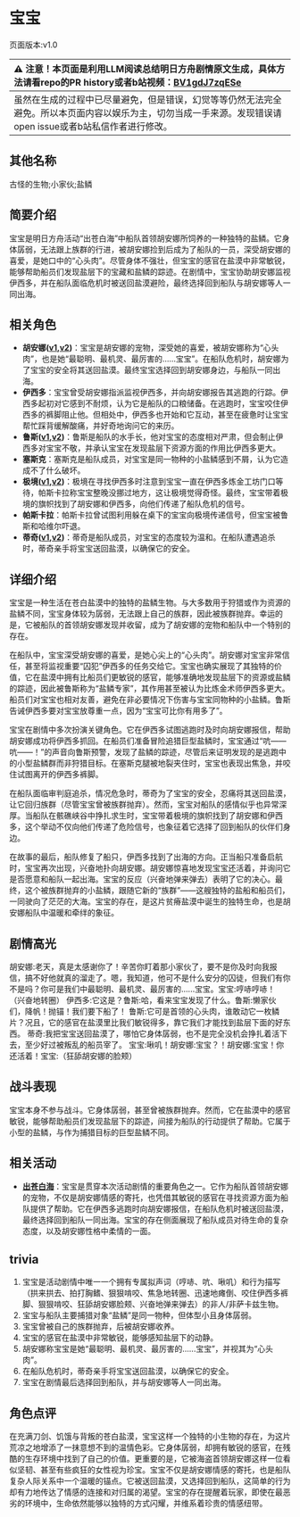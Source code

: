 # 宝宝
页面版本:v1.0
 

| :warning: 注意！本页面是利用LLM阅读总结明日方舟剧情原文生成，具体方法请看repo的PR history或者b站视频：[BV1gdJ7zqESe](https://www.bilibili.com/video/BV1gdJ7zqESe/)         |
|:----------------------------|
| 虽然在生成的过程中已尽量避免，但是错误，幻觉等等仍然无法完全避免。所以本页面内容以娱乐为主，切勿当成一手来源。发现错误请open issue或者b站私信作者进行修改。|



## 其他名称
古怪的生物;小家伙;盐鳞
## 简要介绍
宝宝是明日方舟活动“出苍白海”中船队首领胡安娜所饲养的一种独特的盐鳞。它身体孱弱，无法跟上族群的行进，被胡安娜捡到后成为了船队的一员，深受胡安娜的喜爱，是她口中的“心头肉”。尽管身体不强壮，但宝宝的感官在盐漠中非常敏锐，能够帮助船员们发现盐层下的宝藏和盐鳞的踪迹。在剧情中，宝宝协助胡安娜监视伊西多，并在船队面临危机时被送回盐漠避险，最终选择回到船队与胡安娜等人一同出海。
## 相关角色
-   **胡安娜([v1](extended_char_hu_an_na.md),[v2](../char_v3/extended_char_hu_an_na.md))**：宝宝是胡安娜的宠物，深受她的喜爱，被胡安娜称为“心头肉”，也是她“最聪明、最机灵、最厉害的......宝宝”。在船队危机时，胡安娜为了宝宝的安全将其送回盐漠。最终宝宝选择回到胡安娜身边，与船队一同出海。
-   **伊西多**：宝宝曾受胡安娜指派监视伊西多，并向胡安娜报告其逃跑的行踪。伊西多起初对它感到不耐烦，认为它是船队的口粮储备。在逃跑时，宝宝咬住伊西多的裤脚阻止他。但相处中，伊西多也开始和它互动，甚至在疲惫时让宝宝帮忙踩背缓解酸痛，并好奇地询问它的来历。
-   **鲁斯([v1](extended_char_lu_si.md),[v2](../char_v3/extended_char_lu_si.md))**：鲁斯是船队的水手长，他对宝宝的态度相对严肃，但会制止伊西多对宝宝不敬，并承认宝宝在发现盐层下资源方面的作用比伊西多更大。
-   **塞斯克**：塞斯克是船队成员，对宝宝是同一物种的小盐鳞感到不屑，认为它造成不了什么破坏。
-   **极境([v1](char_401_elysm.md),[v2](../char_v3/char_401_elysm.md))**：极境在寻找伊西多时注意到宝宝一直在伊西多炼金工坊门口等待，帕斯卡拉称宝宝整晚没挪过地方，这让极境觉得奇怪。最终，宝宝带着极境的旗帜找到了胡安娜和伊西多，向他们传递了船队危机的信号。
-   **帕斯卡拉**：帕斯卡拉曾试图利用躲在桌下的宝宝向极境传递信号，但宝宝被鲁斯和哈维尔吓退。
-   **蒂奇([v1](extended_char_di_qi.md),[v2](../char_v3/extended_char_di_qi.md))**：蒂奇是船队成员，对宝宝的态度较为温和。在船队遭遇追杀时，蒂奇亲手将宝宝送回盐漠，以确保它的安全。
## 详细介绍
宝宝是一种生活在苍白盐漠中的独特的盐鳞生物。与大多数用于狩猎或作为资源的盐鳞不同，宝宝身体较为孱弱，无法跟上自己的族群，因此被族群抛弃。幸运的是，它被船队的首领胡安娜发现并收留，成为了胡安娜的宠物和船队中一个特别的存在。

在船队中，宝宝深受胡安娜的喜爱，是她心尖上的“心头肉”。胡安娜对宝宝非常信任，甚至将监视重要“囚犯”伊西多的任务交给它。宝宝也确实展现了其独特的价值，它在盐漠中拥有比船员们更敏锐的感官，能够准确地发现盐层下的资源或盐鳞的踪迹，因此被鲁斯称为“盐鳞专家”，其作用甚至被认为比炼金术师伊西多更大。船员们对宝宝也相对友善，避免在非必要情况下伤害与宝宝同物种的小盐鳞。鲁斯告诫伊西多要对宝宝放尊重一点，因为“宝宝可比你有用多了”。

宝宝在剧情中多次扮演关键角色。它在伊西多试图逃跑时及时向胡安娜报信，帮助胡安娜成功将伊西多抓回。在船员们准备冒险追猎巨型盐鳞时，宝宝通过“吭——吭——！”的声音向鲁斯预警，发现了盐鳞的踪迹，尽管后来证明发现的是逃跑中的小型盐鳞群而非狩猎目标。在塞斯克腿被地裂夹住时，宝宝也表现出焦急，并咬住试图离开的伊西多裤脚。

在船队面临审判庭追杀，情况危急时，蒂奇为了宝宝的安全，忍痛将其送回盐漠，让它回归族群（尽管宝宝曾被族群抛弃）。然而，宝宝对船队的感情似乎也异常深厚。当船队在骸礁峡谷中挣扎求生时，宝宝带着极境的旗帜找到了胡安娜和伊西多，这个举动不仅向他们传递了危险信号，也象征着它选择了回到船队的伙伴们身边。

在故事的最后，船队修复了船只，伊西多找到了出海的方向。正当船只准备启航时，宝宝再次出现，兴奋地扑向胡安娜。胡安娜惊喜地发现宝宝还活着，并询问它是否愿意和船队一起出海。宝宝的反应（兴奋地弹来弹去）表明了它的决心。最终，这个被族群抛弃的小盐鳞，跟随它新的“族群”——这艘独特的盐船和船员们，一同驶向了茫茫的大海。宝宝的存在，是这片贫瘠盐漠中诞生的独特生命，也是胡安娜船队中温暖和牵绊的象征。
## 剧情高光
胡安娜:老天，真是太感谢你了！辛苦你盯着那小家伙了，要不是你及时向我报信，搞不好他就真的溜走了。嗯，我知道，他可不是什么安分的囚徒，但我们有你不是吗？你可是我们中最聪明、最机灵、最厉害的......宝宝。宝宝:哼哧哼哧！（兴奋地转圈）
伊西多:它这是？鲁斯:哈，看来宝宝发现了什么。鲁斯:懒家伙们，降帆！抛锚！我们要下船了！
鲁斯:它可是首领的心头肉，谁敢动它一枚鳞片？况且，它的感官在盐漠里比我们敏锐得多，靠它我们才能找到盐层下面的好东西。
蒂奇:我把宝宝送回盐漠了，哪怕它身体孱弱，也不是完全没机会挣扎着活下去，至少好过被叛乱的船员宰了。
宝宝:啾叽！胡安娜:宝宝？！胡安娜:宝宝！你还活着！宝宝:（狂舔胡安娜的脸颊）
## 战斗表现
宝宝本身不参与战斗。它身体孱弱，甚至曾被族群抛弃。然而，它在盐漠中的感官敏锐，能够帮助船员们发现盐层下的踪迹，间接为船队的行动提供了帮助。它属于小型的盐鳞，与作为捕猎目标的巨型盐鳞不同。
## 相关活动
-   **[出苍白海](../stories/act39side.md)**：宝宝是贯穿本次活动剧情的重要角色之一。它作为船队首领胡安娜的宠物，不仅是胡安娜情感的寄托，也凭借其敏锐的感官在寻找资源方面为船队提供了帮助。它在伊西多逃跑时向胡安娜报信，在船队危机时被送回盐漠，最终选择回到船队一同出海。宝宝的存在侧面展现了船队成员对待生命的复杂态度，以及胡安娜性格中柔情的一面。
## trivia
1.  宝宝是活动剧情中唯一一个拥有专属拟声词（哼哧、吭、啾叽）和行为描写（拱来拱去、拍打胸鳍、狠狠啃咬、焦急地转圈、迅速地瘫倒、咬住伊西多裤脚、狠狠啃咬、狂舔胡安娜脸颊、兴奋地弹来弹去）的非人/非萨卡兹生物。
2.  宝宝与船队主要捕猎对象“盐鳞”是同一物种，但体型小且身体孱弱。
3.  宝宝曾被自己的族群抛弃，后被胡安娜收养。
4.  宝宝的感官在盐漠中非常敏锐，能够感知盐层下的动静。
5.  胡安娜称宝宝是她“最聪明、最机灵、最厉害的......宝宝”，并视其为“心头肉”。
6.  在船队危机时，蒂奇亲手将宝宝送回盐漠，以确保它的安全。
7.  宝宝在剧情最后选择回到船队，并与胡安娜等人一同出海。
## 角色点评
在充满刀剑、饥饿与背叛的苍白盐漠，宝宝这样一个独特的小生物的存在，为这片荒凉之地增添了一抹意想不到的温情色彩。它身体孱弱，却拥有敏锐的感官，在残酷的生存环境中找到了自己的价值。更重要的是，它被海盗首领胡安娜这样一位看似坚韧、甚至有些疯狂的女性视为珍宝。宝宝不仅是胡安娜情感的寄托，也是船队复杂人际关系中一个温暖的锚点。它被送回盐漠，又选择回到船队，这简单的行为却有力地传达了情感的连接和对归属的渴望。宝宝的存在提醒着玩家，即使在最恶劣的环境中，生命依然能够以独特的方式闪耀，并维系着珍贵的情感纽带。